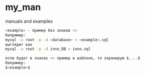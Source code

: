 # my_man
manuals and examples

```bash
<example> - пример без знаков <>
Например:
mysql -u root -p -d <database> < <example>.sql
выглядит как
mysql -u root -p -d inno_DB < inno.sql
```
```python
если будет в знаках <> пример в шаблоне, то экранирую $....$
Например:
$<example>$
```
